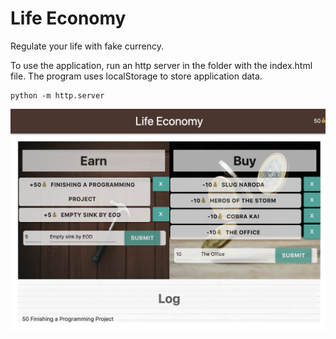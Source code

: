 # Life Economy

Regulate your life with fake currency.


To use the application, run an http server in the folder with the index.html file.
The program uses localStorage to store application data.

    python -m http.server

![Image](demo.png)
